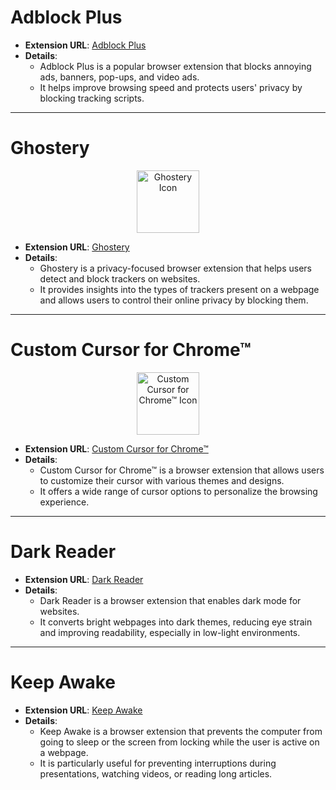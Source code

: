 # Adblock Plus

- **Extension URL**: [Adblock Plus](https://adblockplus.org/)
- **Details**:
    - Adblock Plus is a popular browser extension that blocks annoying ads, banners, pop-ups, and video ads.
    - It helps improve browsing speed and protects users' privacy by blocking tracking scripts.

---

# Ghostery

<div align="center">
    <img src="https://img.icons8.com/color/452/ghost.png" alt="Ghostery Icon" width="100px"/>
</div>

- **Extension URL**: [Ghostery](https://www.ghostery.com/)
- **Details**:
    - Ghostery is a privacy-focused browser extension that helps users detect and block trackers on websites.
    - It provides insights into the types of trackers present on a webpage and allows users to control their online privacy by blocking them.

---

# Custom Cursor for Chrome™

<div align="center">
    <img src="https://img.icons8.com/color/452/cursor.png" alt="Custom Cursor for Chrome™ Icon" width="100px"/>
</div>

- **Extension URL**: [Custom Cursor for Chrome™](https://custom-cursor.com/)
- **Details**:
    - Custom Cursor for Chrome™ is a browser extension that allows users to customize their cursor with various themes and designs.
    - It offers a wide range of cursor options to personalize the browsing experience.

---

# Dark Reader

- **Extension URL**: [Dark Reader](https://darkreader.org/)
- **Details**:
    - Dark Reader is a browser extension that enables dark mode for websites.
    - It converts bright webpages into dark themes, reducing eye strain and improving readability, especially in low-light environments.

---

# Keep Awake

- **Extension URL**: [Keep Awake](https://chromewebstore.google.com/detail/keep-awake/bijihlabcfdnabacffofojgmehjdielb?utm_source=ext_sidebar&hl=en-US)
- **Details**:
    - Keep Awake is a browser extension that prevents the computer from going to sleep or the screen from locking while the user is active on a webpage.
    - It is particularly useful for preventing interruptions during presentations, watching videos, or reading long articles.
